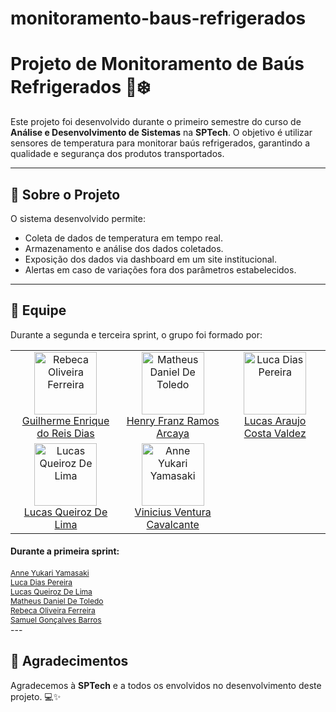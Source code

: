 # monitoramento-baus-refrigerados
# Projeto de Monitoramento de Baús Refrigerados 🚚❄️

Este projeto foi desenvolvido durante o primeiro semestre do curso de **Análise e Desenvolvimento de Sistemas** na **SPTech**. O objetivo é utilizar sensores de temperatura para monitorar baús refrigerados, garantindo a qualidade e segurança dos produtos transportados.

---

## 🚀 Sobre o Projeto

O sistema desenvolvido permite:
- Coleta de dados de temperatura em tempo real.
- Armazenamento e análise dos dados coletados.
- Exposição dos dados via dashboard em um site institucional.
- Alertas em caso de variações fora dos parâmetros estabelecidos.

---

## 👥 Equipe

Durante a segunda e terceira sprint, o grupo foi formado por:

<table>
  <tr>
    <td align="center">
      <img src="https://i.ibb.co/GfrRcgyn/Design-sem-nome-1.png" alt="Rebeca Oliveira Ferreira" width="100" height="100"><br>
      <a href="https://github.com/diass-gui">Guilherme Enrique do Reis Dias</a>
    </td>
    <td align="center">
      <img src="https://i.ibb.co/DfjNdXys/Design-sem-nome.png" alt="Matheus Daniel De Toledo" width="100" height="100"><br>
      <a href="https://github.com/Henrytos">Henry Franz Ramos Arcaya</a>
    </td>
    <td align="center">
      <img src="https://i.ibb.co/PzjZQLp2/Design-sem-nome.png" alt="Luca Dias Pereira" width="100" height="100"><br>
      <a href="https://github.com/LucasACV">Lucas Araujo Costa Valdez</a>
    </td>
  </tr>
  <tr>
    <td align="center">
      <img src="https://i.ibb.co/m5jntL3j/imagem-2025-03-08-213704937.png" alt="Lucas Queiroz De Lima" width="100" height="100"><br>
      <a href="https://github.com/LucasQlima">Lucas Queiroz De Lima</a>
    </td>
    <td align="center">
      <img src="https://i.ibb.co/ycgtbBpH/Design-sem-nome-removebg-preview-1.png" alt="Anne Yukari Yamasaki" width="100" height="100"><br>
      <a href="https://github.com/ViniciusxL777">Vinicius Ventura Cavalcante</a>
    </td>
  </tr>
</table>

<h4>Durante a primeira sprint:</h4>
<a style="font-size: 12px;" href="https://github.com/F-Shouter">Anne Yukari Yamasaki</a><br>
<a style="font-size: 12px;" href="https://github.com/twitterpontocom">Luca Dias Pereira</a><br>
<a style="font-size: 12px;" href="https://github.com/LucasQlima">Lucas Queiroz De Lima</a><br>
<a style="font-size: 12px;" href="https://github.com/MatheusDanielDeToledo">Matheus Daniel De Toledo</a><br>
<a style="font-size: 12px;" href="https://github.com/RebecaOlive">Rebeca Oliveira Ferreira</a><br>
<a style="font-size: 12px;" href="https://github.com/aizenBleach">Samuel Gonçalves Barros</a><br>
---

## 🙌 Agradecimentos

Agradecemos à **SPTech** e a todos os envolvidos no desenvolvimento deste projeto. 💻✨

